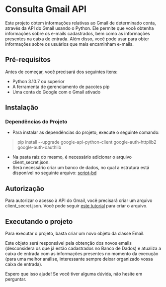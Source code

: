 # Consulta Gmail API

Este projeto obtem informações relativas ao Gmail de determinado conta, através da API do Gmail usando o Python. Ele permite que você obtenha informações sobre os e-mails cadastrados, bem como as informações presentes na caixa de entrada. Além disso, você pode usar para obter informações sobre os usuários que mais encaminham e-mails.

## Pré-requisitos
Antes de começar, você precisará dos seguintes itens:

- Python 3.10.7 ou superior
- A ferramenta de gerenciamento de pacotes pip
- Uma conta do Google com o Gmail ativado
  
## Instalação

### Dependências do Projeto
- Para instalar as dependências do projeto, execute o seguinte comando:

> pip install --upgrade google-api-python-client google-auth-httplib2 google-auth-oauthlib

- Na pasta raiz do mesmo, é necessário adicionar o arquivo client_secret.json.
- Será necessário criar um banco de dados, no qual a estrutura está disponível no seguinte arquivo: [script-bd](https://github.com/SiqueiraGabriel/Consulta-Gmail-API/blob/main/Script-create-bd.sql) 


## Autorização
Para autorizar o acesso à API do Gmail, você precisará criar um arquivo client_secret.json. Você pode seguir [este tutorial](https://developers.google.com/gmail/api/quickstart/python?hl=pt-br) para criar o arquivo.

## Executando o projeto

Para executar o projeto, basta criar um novo objeto da classe Email.

Este objeto será responsável pela obtenção dos novos emails (desconsidera os que já estão cadastrados no Banco de Dados) e atualiza a caixa de entrada com as informações presentes no momento da execução (para uma melhor análise, interessante sempre deixar organizado vossa caixa de entrada).

Espero que isso ajude! Se você tiver alguma dúvida, não hesite em perguntar.
